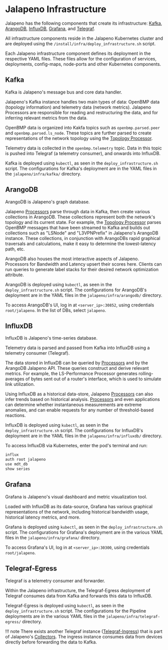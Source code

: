 # Jalapeno Infrastructure

Jalapeno has the following components that create its infrastructure: [Kafka](#kafka), [ArangoDB](#arangodb), [InfluxDB](#influxdb), [Grafana](#grafana), and [Telegraf](#telegraf-egress).

All infrastructure components reside in the Jalapeno Kubernetes cluster and are deployed using the `/install/infra/deploy_infrastructure.sh` script.

Each Jalapeno infrastructure component defines its deployment in the respective YAML files. These files allow for the configuration of services, deployments, config-maps, node-ports and other Kubernetes components.

## Kafka

Kafka is Jalapeno's message bus and core data handler.

Jalapeno's Kafka instance handles two main types of data: OpenBMP data (topology information) and telemetry data (network metrics). Jalapeno Processors are responsible for reading and restructuring the data, and for inferring relevant metrics from the data.

OpenBMP data is organized into Kakfa topics such as `openbmp.parsed.peer` and `openbmp.parsed.ls_node`. These topics are further parsed to create representations of the network topology using the [Topology Processor](processors.md#topology-processor).

Telemetry data is collected in the `openbmp.telemetry` topic. Data in this topic is pushed into Telegraf (a telemetry consumer), and onwards into InfluxDB.

Kafka is deployed using `kubectl`, as seen in the `deploy_infrastructure.sh` script. The configurations for Kafka's deployment are in the YAML files in the `jalapeno/infra/kafka/` directory.

## ArangoDB

ArangoDB is Jalapeno's graph database.

Jalapeno [Processors](./processors.md) parse through data in Kafka, then create various collections in ArangoDB. These collections represent both the network's topology and its current state. For example, the [Topology Processor](./processors.md#topology-processor) parses OpenBMP messages that have been streamed to Kafka and builds out collections such as "LSNode" and "L3VPNPrefix" in Jalapeno's ArangoDB instance. These collections, in conjunction with ArangoDBs rapid graphical traversals and calculations, make it easy to determine the lowest-latency path, etc.

ArangoDB also houses the most interactive aspects of Jalapeno. Processors for Bandwidth and Latency upsert their scores here. Clients can run queries to generate label stacks for their desired network optimization attribute.

ArangoDB is deployed using `kubectl`, as seen in the `deploy_infrastructure.sh` script. The configurations for ArangoDB's deployment are in the YAML files in the `jalapeno/infra/arangodb/` directory.  

To access ArangoDB's UI, log in at `<server_ip>:30852`, using credentials `root/jalapeno`. In the list of DBs, select `jalapeno`.

## InfluxDB

InfluxDB is Jalapeno's time-series database.

Telemetry data is parsed and passed from Kafka into InfluxDB using a telemetry consumer (Telegraf).

The data stored in InfluxDB can be queried by [Processors](./processors.md) and by the ArangoDB Jalapeno API. These queries construct and derive relevant metrics. For example, the LS-Performance Processor generates rolling-averages of bytes sent out of a router's interface, which is used to simulate link utilization.

Using InfluxDB as a historical data-store, Jalapeno [Processors](./processors.md) can also infer trends based on historical analysis. [Processors](./processors.md) and even applications can determine whether instantaneous measurements are extreme anomalies, and can enable requests for any number of threshold-based reactions.

InfluxDB is deployed using `kubectl`, as seen in the `deploy_infrastructure.sh` script. The configurations for InfluxDB's deployment are in the YAML files in the `jalapeno/infra/influxdb/` directory.  

To access InfluxDB via Kubernetes, enter the pod's terminal and run:

```bash
influx
auth root jalapeno
use mdt_db
show series
```

## Grafana

Grafana is Jalapeno's visual dashboard and metric visualization tool.

Loaded with InfluxDB as its data-source, Grafana has various graphical representations of the network, including historical bandwidth usage, historical latency metrics, and more.

Grafana is deployed using `kubectl`, as seen in the `deploy_infrastructure.sh` script. The configurations for Grafana's deployment are in the various YAML files in the `jalapeno/infra/grafana/` directory.

To access Grafana's UI, log in at `<server_ip>:30300`, using credentials `root/jalapeno`.

## Telegraf-Egress

Telegraf is a telemetry consumer and forwarder.

Within the Jalapeno infrastructure, the Telegraf-Egress deployment of Telegraf consumes data from Kafka and forwards this data to InfluxDB.

Telegraf-Egress is deployed using `kubectl`, as seen in the `deploy_infrastructure.sh` script. The configurations for the Pipeline deployments are in the various YAML files in the `jalapeno/infra/telegraf-egress/` directory.

!!! note
    There exists another Telegraf instance ([Telegraf-Ingress](./collectors.md#telegraf-ingress-collector)) that is part of Jalapeno's [Collectors](./collectors.md). The ingress instance consumes data from devices directly before forwarding the data to Kafka.

